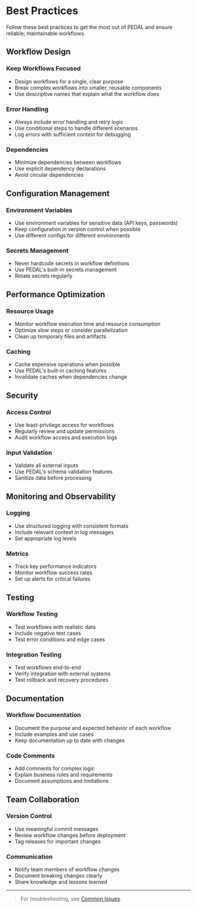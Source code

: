 # Best Practices

Follow these best practices to get the most out of PEDAL and ensure reliable, maintainable workflows.

## Workflow Design

### Keep Workflows Focused
- Design workflows for a single, clear purpose
- Break complex workflows into smaller, reusable components
- Use descriptive names that explain what the workflow does

### Error Handling
- Always include error handling and retry logic
- Use conditional steps to handle different scenarios
- Log errors with sufficient context for debugging

### Dependencies
- Minimize dependencies between workflows
- Use explicit dependency declarations
- Avoid circular dependencies

## Configuration Management

### Environment Variables
- Use environment variables for sensitive data (API keys, passwords)
- Keep configuration in version control when possible
- Use different configs for different environments

### Secrets Management
- Never hardcode secrets in workflow definitions
- Use PEDAL's built-in secrets management
- Rotate secrets regularly

## Performance Optimization

### Resource Usage
- Monitor workflow execution time and resource consumption
- Optimize slow steps or consider parallelization
- Clean up temporary files and artifacts

### Caching
- Cache expensive operations when possible
- Use PEDAL's built-in caching features
- Invalidate caches when dependencies change

## Security

### Access Control
- Use least-privilege access for workflows
- Regularly review and update permissions
- Audit workflow access and execution logs

### Input Validation
- Validate all external inputs
- Use PEDAL's schema validation features
- Sanitize data before processing

## Monitoring and Observability

### Logging
- Use structured logging with consistent formats
- Include relevant context in log messages
- Set appropriate log levels

### Metrics
- Track key performance indicators
- Monitor workflow success rates
- Set up alerts for critical failures

## Testing

### Workflow Testing
- Test workflows with realistic data
- Include negative test cases
- Test error conditions and edge cases

### Integration Testing
- Test workflows end-to-end
- Verify integration with external systems
- Test rollback and recovery procedures

## Documentation

### Workflow Documentation
- Document the purpose and expected behavior of each workflow
- Include examples and use cases
- Keep documentation up to date with changes

### Code Comments
- Add comments for complex logic
- Explain business rules and requirements
- Document assumptions and limitations

## Team Collaboration

### Version Control
- Use meaningful commit messages
- Review workflow changes before deployment
- Tag releases for important changes

### Communication
- Notify team members of workflow changes
- Document breaking changes clearly
- Share knowledge and lessons learned

---

> For troubleshooting, see [Common Issues](../troubleshooting/common-issues.md). 